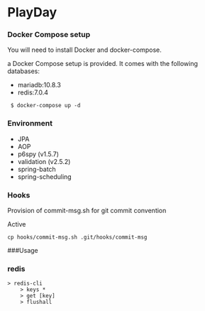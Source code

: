 # PlayDay


### Docker Compose setup
You will need to install Docker and docker-compose.

a Docker Compose setup is provided. It comes with the following databases:

- mariadb:10.8.3
- redis:7.0.4

```
 $ docker-compose up -d
```


### Environment
- JPA
- AOP
- p6spy (v1.5.7)
- validation (v2.5.2)
- spring-batch
- spring-scheduling


### Hooks
Provision of commit-msg.sh for git commit convention

Active
```
cp hooks/commit-msg.sh .git/hooks/commit-msg
```


###Usage

### redis
```
> redis-cli 
    > keys * 
    > get [key]
    > flushall 
```